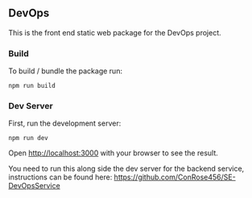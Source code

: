 ## DevOps
This is the front end static web package for the DevOps project.

### Build
To build / bundle the package run:

`npm run build`

### Dev Server
First, run the development server:

`npm run dev`


Open [http://localhost:3000](http://localhost:3000) with your browser to see the result.

You need to run this along side the dev server for the backend service, instructions can be found here: https://github.com/ConRose456/SE-DevOpsService



